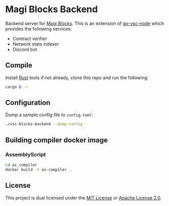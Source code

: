 # Magi Blocks Backend

Backend server for [Magi Blocks](https://vsc.techcoderx.com). This is an extension of [go-vsc-node](https://github.com/vsc-eco/go-vsc-node) which provides the following services:

- Contract verifier
- Network stats indexer
- Discord bot

## Compile

Install [Rust](https://doc.rust-lang.org/book/ch01-01-installation.html) tools if not already, clone this repo and run the following:

```sh
cargo b -r
```

## Configuration

Dump a sample config file to `config.toml`:

```sh
./vsc-blocks-backend --dump-config
```

## Building compiler docker image

### AssemblyScript

```sh
cd as_compiler
docker build -t as-compiler .
```

## License

This project is dual licensed under the [MIT License](https://github.com/techcoderx/vsc-blocks-backend/blob/main/LICENSE-MIT) or [Apache License 2.0](https://github.com/techcoderx/vsc-blocks-backend/blob/main/LICENSE-APACHE).
